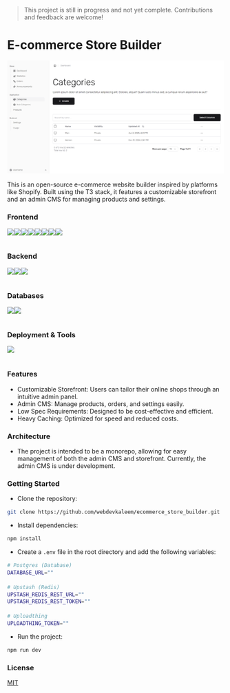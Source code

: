 > This project is still in progress and not yet complete. Contributions and feedback are welcome!

# E-commerce Store Builder

![Backed categories page overview](git_images/backend_categories.png)


This is an open-source e-commerce website builder inspired by platforms like Shopify. Built using the T3 stack, it features a customizable storefront and an admin CMS for managing products and settings.

### Frontend
<div style="display:flex;">
<!-- Main -->
<!-- Nextjs -->
<img style="height:2rem;" src="https://img.shields.io/static/v1?label=&message=Next JS&color=000000&logo=Next.js&logoColor=white&style=flat">
<!-- Typescript -->
<img style="height:2rem;" src="https://img.shields.io/static/v1?label=&message=Typescript&color=2F74C0&logo=Typescript&logoColor=white&style=flat">
<!-- tRPC -->
<img style="height:2rem;" src="https://img.shields.io/static/v1?label=&message=tRPC&color=3788C5&logo=TRPC&logoColor=white&style=flat">

<!-- Styling -->
<!-- Tailwind -->
<img style="height:2rem;" src="https://img.shields.io/static/v1?label=&message=Tailwind&color=38BDF8&logo=TailwindCSS&logoColor=white&style=flat">
<!-- Radix -->
<img style="height:2rem;" src="https://img.shields.io/static/v1?label=&message=Radix&color=000000&logo=Radixui&logoColor=white&style=flat">
<!-- Shadcn -->
<img style="height:2rem;" src="https://img.shields.io/static/v1?label=&message=Shadcn&color=000000&logo=Shadcnui&logoColor=white&style=flat">
<!-- Lucide -->
<img style="height:2rem;" src="https://img.shields.io/static/v1?label=&message=Lucide&color=F56A6A&logo=Lucide&logoColor=white&style=flat">

<!-- Other -->
<!-- Zod -->
<img style="height:2rem;" src="https://img.shields.io/static/v1?label=&message=Zod&color=274D82&logo=zod&logoColor=white&style=flat">
</div>


### Backend
<div style="display:flex;">
<!-- Main -->
<!-- Nextjs -->
<img style="height:2rem;" src="https://img.shields.io/static/v1?label=&message=Next JS&color=000000&logo=Next.js&logoColor=white&style=flat">
<!-- Drizzle -->
<img style="height:2rem;" src="https://img.shields.io/static/v1?label=&message=Drizzle&color=BFEF4D&logo=Drizzle&logoColor=white&style=flat">

<!-- Other -->
<!-- Zod -->
<img style="height:2rem;" src="https://img.shields.io/static/v1?label=&message=Zod&color=274D82&logo=zod&logoColor=white&style=flat">
</div>


### Databases
<div style="display:flex;">
<!-- Postgresql -->
<img style="height:2rem;" src="https://img.shields.io/static/v1?label=&message=Postgres SQL&color=31648C&logo=Postgresql&logoColor=white&style=flat">
<!-- Redis -->
<img style="height:2rem;" src="https://img.shields.io/static/v1?label=&message=Upstash Redis&color=00C389&logo=Upstash&logoColor=white&style=flat">
</div>

### Deployment & Tools
<div style="display:flex;">
<!-- Vercel -->
<img style="height:2rem;" src="https://img.shields.io/static/v1?label=&message=Vercel&color=0F0F12&logo=vercel&logoColor=white&style=flat">
</div>

### Features
- Customizable Storefront: Users can tailor their online shops through an intuitive admin panel.
- Admin CMS: Manage products, orders, and settings easily.
- Low Spec Requirements: Designed to be cost-effective and efficient.
- Heavy Caching: Optimized for speed and reduced costs.

### Architecture
- The project is intended to be a monorepo, allowing for easy management of both the admin CMS and storefront. Currently, the admin CMS is under development.

### Getting Started
- Clone the repository:
```bash
git clone https://github.com/webdevkaleem/ecommerce_store_builder.git
```
- Install dependencies:
```bash
npm install
```
- Create a `.env` file in the root directory and add the following variables:
```bash
# Postgres (Database)
DATABASE_URL=""

# Upstash (Redis)
UPSTASH_REDIS_REST_URL=""
UPSTASH_REDIS_REST_TOKEN=""

# Uploadthing
UPLOADTHING_TOKEN=""
```
- Run the project:
```bash
npm run dev
```


### License
[MIT](https://choosealicense.com/licenses/mit/)

